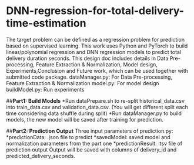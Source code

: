 # DNN-regression-for-total-delivery-time-estimation
The target problem can be defined as a regression problem for prediction based on supervised learning. This work uses Python and PyTorch to build linear/polynomial regression and DNN regression models to predict total delivery duration seconds. This design doc includes details in Data Pre-processing, Feature Extraction & Normalization, Model design, Experiments,Conclusion and Future work, which can be used together with submitted code package.
    dataManager.py:  For Data Pre-processing, Feature Extraction & Normalization
    model.py: For model design
    buildModel.py: Run experiments

##**Part1: Build Models**
      *Run dataPrepare.sh to re-split historical_data.csv into train_data.csv and validation_data.csv. (You will get different split each time considering data shuffle during split)
      *Run dataManager.py to build models, the new model will be saved after training for prediction.
      
##**Part2: Prediction Output**
Three input parameters of prediction.py:
  *predictionData: .json file to predict
  *savedModel: saved model and normalization parameters from the part one
  *predictionResult: .tsv file of prediction output
Output will be saved with columns of delivery_id and  predicted_delivery_seconds.
